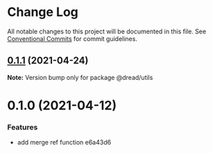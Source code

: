 # Change Log

All notable changes to this project will be documented in this file.
See [Conventional Commits](https://conventionalcommits.org) for commit guidelines.

## [0.1.1](/compare/@dread/utils@0.1.0...@dread/utils@0.1.1) (2021-04-24)

**Note:** Version bump only for package @dread/utils





# 0.1.0 (2021-04-12)


### Features

* add merge ref function e6a43d6

